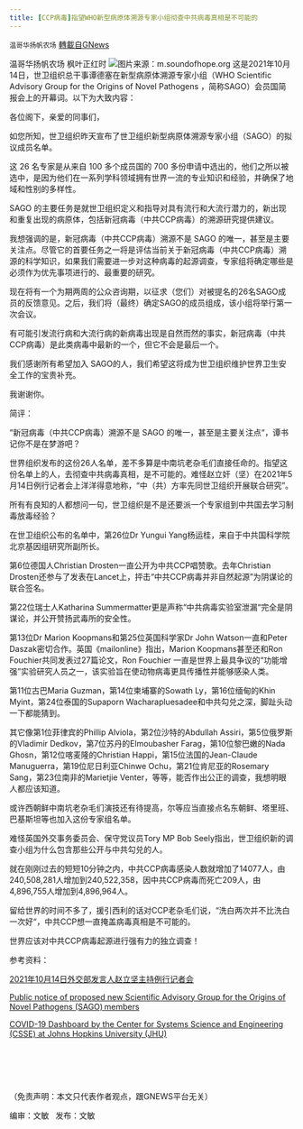 ```yaml
---
title: [CCP病毒]指望WHO新型病原体溯源专家小组彻查中共病毒真相是不可能的
---
```

`温哥华扬帆农场` [轉載自GNews](https://gnews.org/zh-hans/1604787/)

温哥华扬帆农场  枫叶正红时
![](https://assets.gnews.org/wp-content/uploads/2021/10/101921.png)图片来源：m.soundofhope.org
这是2021年10月14日，世卫组织总干事谭德塞在新型病原体溯源专家小组（WHO Scientific Advisory Group for the Origins of Novel Pathogens ，简称SAGO）会员国简报会上的开幕词。以下为大致内容：

各位阁下，亲爱的同事们，

如您所知，世卫组织昨天宣布了世卫组织新型病原体溯源专家小组（SAGO）的拟议成员名单。

这 26 名专家是从来自 100 多个成员国的 700 多份申请中选出的，他们之所以被选中，是因为他们在一系列学科领域拥有世界一流的专业知识和经验，并确保了地域和性别的多样性。

SAGO 的主要任务是就世卫组织定义和指导对具有流行和大流行潜力的，新出现和重复出现的病原体，包括新冠病毒（中共CCP病毒）的溯源研究提供建议。

我想强调的是，新冠病毒（中共CCP病毒）溯源不是 SAGO 的唯一，甚至是主要关注点。尽管它的首要任务之一将是评估当前关于新冠病毒（中共CCP病毒）溯源的科学知识，如果我们需要进一步对这种病毒的起源调查，专家组将确定哪些是必须作为优先事项进行的、最重要的研究。

现在将有一个为期两周的公众咨询期，以征求（您们）对被提名的26名SAGO成员的反馈意见。之后，我们将（最终）确定SAGO的成员组成，该小组将举行第一次会议。

有可能引发流行病和大流行病的新病毒出现是自然而然的事实，新冠病毒（中共CCP病毒）是此类病毒中最新的一个，但它不会是最后一个。

我们感谢所有希望加入 SAGO的人，我们希望这将成为世卫组织维护世界卫生安全工作的宝贵补充。

我谢谢你。

简评：

“新冠病毒（中共CCP病毒）溯源不是 SAGO 的唯一，甚至是主要关注点“，谭书记你不是在梦游吧？

世界组织发布的这份26人名单，差不多算是中南坑老杂毛们直接任命的。指望这份名单上的人，去彻查中共病毒真相，是不可能的。难怪赵立奸（坚）在2021年5月14日例行记者会上洋洋得意地称，“中（共）方率先同世卫组织开展联合研究”。

所有有良知的人都想问一句，世卫组织是不是还要派一个专家组到中共国去学习制毒放毒经验？

在世卫组织公布的名单中，第26位Dr Yungui Yang杨运桂，来自于中共国科学院北京基因组研究所副所长。

第6位德国人Christian Drosten一直公开为中共CCP唱赞歌。去年Christian Drosten还参与了发表在Lancet上，抨击“中共CCP病毒并非自然起源”为阴谋论的联合签名。

第22位瑞士人Katharina Summermatter更是声称“中共病毒实验室泄漏“完全是阴谋论，并公开赞扬武毒所的安全性。

第13位Dr Marion Koopmans和第25位英国科学家Dr John Watson一直和Peter Daszak密切合作。英国《mailonline》指出，Marion Koopmans甚至还和Ron Fouchier共同发表过27篇论文，Ron Fouchier 一直是世界上最具争议的“功能增强”实验研究人员之一，该实验旨在使动物病毒更具传播性并能够感染人类。

第11位古巴Maria Guzman，第14位柬埔寨的Sowath Ly，第16位缅甸的Khin Myint，第24位泰国的Supaporn Wacharapluesadee和中共勾兑之深，脚趾头动一下都能猜到。

其它像第1位菲律宾的Phillip Alviola，第2位沙特的Abdullah Assiri，第5位俄罗斯的Vladimir Dedkov，第7位苏丹的Elmoubasher Farag，第10位黎巴嫩的Nada Ghosn，第12位喀麦隆的Christian Happi，第15位法国的Jean-Claude Manuguerra，第19位尼日利亚Chinwe Ochu，第21位肯尼亚的Rosemary Sang，第23位南非的Marietjie Venter，等等，能否作出公正的调查，我想明眼人都应该知道。

或许西朝鲜中南坑老杂毛们演技还有待提高，尔等应当直接点名东朝鲜、塔里班、巴基斯坦等也加入这份专家组名单。

难怪英国外交事务委员会、保守党议员Tory MP Bob Seely指出，世卫组织新的调查小组为什么包含那些公开与中共勾兑的人。

就在刚刚过去的短短10分钟之内，中共CCP病毒感染人数就增加了14077人，由240,508,281人增加到240,522,358，因中共CCP病毒而死亡209人，由4,896,755人增加到4,896,964人。

留给世界的时间不多了，援引西利的话对CCP老杂毛们说，“洗白两次并不比洗白一次好“，中共CCP想一直掩盖病毒真相是不可能的。

世界应该对中共CCP病毒起源进行强有力的独立调查！

参考资料：

[2021年10月14日外交部发言人赵立坚主持例行记者会](https://www.fmprc.gov.cn/web/fyrbt_673021/jzhsl_673025/t1914522.shtml)

[Public notice of proposed new Scientific Advisory Group for the Origins of Novel Pathogens (SAGO) members](https://www.who.int/news-room/articles-detail/public-notice-and-comment-on-proposed-new-scientific-advisory-group-for-the-origins-of-novel-pathogens-%28sago%29-members)

[COVID-19 Dashboard by the Center for Systems Science and Engineering (CSSE) at Johns Hopkins University (JHU)](https://www.arcgis.com/apps/dashboards/bda7594740fd40299423467b48e9ecf6)

#  

（免责声明：本文只代表作者观点，跟GNEWS平台无关）

编审：文敏   发布：文敏
